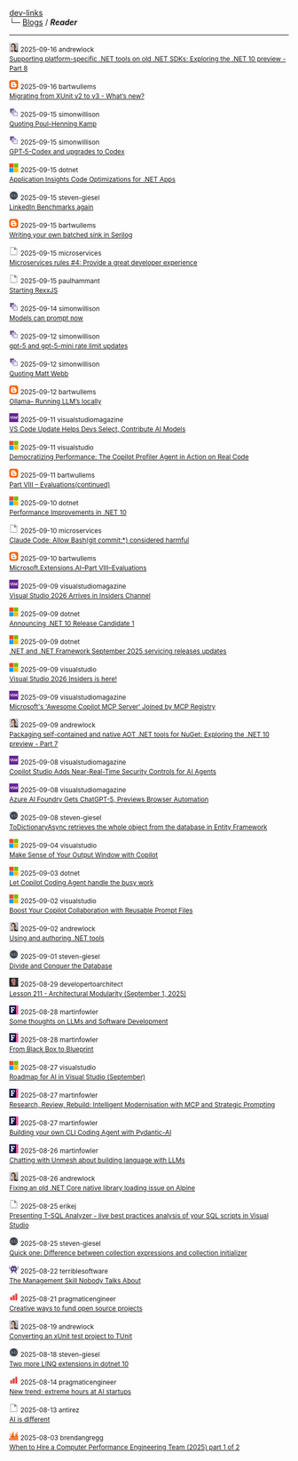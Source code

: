 
[dev-links](../README.md#content)  
└─ [Blogs](../README.md#blogs) / ***Reader***  

* * *

![icon](../favicons/andrewlock.png) <small>2025-09-16 andrewlock</small>  
<small>[Supporting platform-specific .NET tools on old .NET SDKs: Exploring the .NET 10 preview - Part 8](https://andrewlock.net/exploring-dotnet-10-preview-features-8-supporting-platform-specific-dotnet-tools-on-old-sdks/)</small>

![icon](../favicons/blogspot.png) <small>2025-09-16 bartwullems</small>  
<small>[Migrating from XUnit v2 to v3 - What’s new?](https://bartwullems.blogspot.com/2025/09/migrating-from-xunit-v2-to-v3-whats-new.html)</small>

![icon](../favicons/simonwillison.png) <small>2025-09-15 simonwillison</small>  
<small>[Quoting Poul-Henning Kamp](https://simonwillison.net/2025/Sep/15/poul-henning-kamp/#atom-everything)</small>

![icon](../favicons/simonwillison.png) <small>2025-09-15 simonwillison</small>  
<small>[GPT‑5-Codex and upgrades to Codex](https://simonwillison.net/2025/Sep/15/gpt-5-codex/#atom-everything)</small>

![icon](../favicons/microsoft.png) <small>2025-09-15 dotnet</small>  
<small>[Application Insights Code Optimizations for .NET Apps](https://devblogs.microsoft.com/dotnet/application-insights-code-optimizations/)</small>

![icon](../favicons/steven-giesel.png) <small>2025-09-15 steven-giesel</small>  
<small>[LinkedIn Benchmarks again](https://steven-giesel.com/blogPost/06cb9eb9-927e-4bc6-a68a-1471288b9609)</small>

![icon](../favicons/blogspot.png) <small>2025-09-15 bartwullems</small>  
<small>[Writing your own batched sink in Serilog](https://bartwullems.blogspot.com/2025/09/writing-your-own-batched-sink-in-serilog.html)</small>

![icon](../favicons/blank.png) <small>2025-09-15 microservices</small>  
<small>[Microservices rules #4: Provide a great developer experience](http://microservices.io//post/architecture/2025/09/15/premium-microservices-rules-4-provide-a-great-developer-experience.html)</small>

![icon](../favicons/blank.png) <small>2025-09-15 paulhammant</small>  
<small>[Starting RexxJS](https://paulhammant.com/2025/09/15/starting-rexxjs/)</small>

![icon](../favicons/simonwillison.png) <small>2025-09-14 simonwillison</small>  
<small>[Models can prompt now](https://simonwillison.net/2025/Sep/14/models-can-prompt/#atom-everything)</small>

![icon](../favicons/simonwillison.png) <small>2025-09-12 simonwillison</small>  
<small>[gpt-5 and gpt-5-mini rate limit updates](https://simonwillison.net/2025/Sep/12/gpt-5-rate-limits/#atom-everything)</small>

![icon](../favicons/simonwillison.png) <small>2025-09-12 simonwillison</small>  
<small>[Quoting Matt Webb](https://simonwillison.net/2025/Sep/12/matt-webb/#atom-everything)</small>

![icon](../favicons/blogspot.png) <small>2025-09-12 bartwullems</small>  
<small>[Ollama– Running LLM’s locally](https://bartwullems.blogspot.com/2025/09/ollama-running-llms-locally.html)</small>

![icon](../favicons/visualstudiomagazine.png) <small>2025-09-11 visualstudiomagazine</small>  
<small>[VS Code Update Helps Devs Select, Contribute AI Models](https://visualstudiomagazine.com/Articles/2025/09/11/VS-Code-Update-Helps-Dev-Select-Contribute-AI-Models.aspx)</small>

![icon](../favicons/microsoft.png) <small>2025-09-11 visualstudio</small>  
<small>[Democratizing Performance: The Copilot Profiler Agent in Action on Real Code](https://devblogs.microsoft.com/visualstudio/copilot-profiler-agent-visual-studio/)</small>

![icon](../favicons/blogspot.png) <small>2025-09-11 bartwullems</small>  
<small>[Part VIII – Evaluations(continued)](https://bartwullems.blogspot.com/2025/09/part-viii-evaluationscontinued.html)</small>

![icon](../favicons/microsoft.png) <small>2025-09-10 dotnet</small>  
<small>[Performance Improvements in .NET 10](https://devblogs.microsoft.com/dotnet/performance-improvements-in-net-10/)</small>

![icon](../favicons/blank.png) <small>2025-09-10 microservices</small>  
<small>[Claude Code: Allow Bash(git commit:\*) considered harmful](http://microservices.io//post/genaidevelopment/2025/09/10/allow-git-commit-considered-harmful.html)</small>

![icon](../favicons/blogspot.png) <small>2025-09-10 bartwullems</small>  
<small>[Microsoft.Extensions.AI–Part VIII–Evaluations](https://bartwullems.blogspot.com/2025/09/microsoftextensionsaipart.html)</small>

![icon](../favicons/visualstudiomagazine.png) <small>2025-09-09 visualstudiomagazine</small>  
<small>[Visual Studio 2026 Arrives in Insiders Channel](https://visualstudiomagazine.com/Articles/2025/09/09/Visual-Studio-2026-Arrives-in-Insiders-Channel.aspx)</small>

![icon](../favicons/microsoft.png) <small>2025-09-09 dotnet</small>  
<small>[Announcing .NET 10 Release Candidate 1](https://devblogs.microsoft.com/dotnet/dotnet-10-rc-1/)</small>

![icon](../favicons/microsoft.png) <small>2025-09-09 dotnet</small>  
<small>[.NET and .NET Framework September 2025 servicing releases updates](https://devblogs.microsoft.com/dotnet/dotnet-and-dotnet-framework-september-2025-servicing-updates/)</small>

![icon](../favicons/microsoft.png) <small>2025-09-09 visualstudio</small>  
<small>[Visual Studio 2026 Insiders is here!](https://devblogs.microsoft.com/visualstudio/visual-studio-2026-insiders-is-here/)</small>

![icon](../favicons/visualstudiomagazine.png) <small>2025-09-09 visualstudiomagazine</small>  
<small>[Microsoft's 'Awesome Copilot MCP Server' Joined by MCP Registry](https://visualstudiomagazine.com/Articles/2025/09/09/Microsofts-Awesome-Copilot-MCP-Server-Joined-by-MCP-Registry.aspx)</small>

![icon](../favicons/andrewlock.png) <small>2025-09-09 andrewlock</small>  
<small>[Packaging self-contained and native AOT .NET tools for NuGet: Exploring the .NET 10 preview - Part 7](https://andrewlock.net/exploring-dotnet-10-preview-features-7-packaging-self-contained-and-native-aot-dotnet-tools-for-nuget/)</small>

![icon](../favicons/visualstudiomagazine.png) <small>2025-09-08 visualstudiomagazine</small>  
<small>[Copilot Studio Adds Near-Real-Time Security Controls for AI Agents](https://visualstudiomagazine.com/Articles/2025/09/08/Copilot-Studio-Adds-Near-Real-Time-Security-Controls-for-AI-Agents.aspx)</small>

![icon](../favicons/visualstudiomagazine.png) <small>2025-09-08 visualstudiomagazine</small>  
<small>[Azure AI Foundry Gets ChatGPT-5, Previews Browser Automation](https://visualstudiomagazine.com/Articles/2025/09/08/Azure-AI-Foundry-Gets-ChatGPT-5-Previews-Browser-Automation.aspx)</small>

![icon](../favicons/steven-giesel.png) <small>2025-09-08 steven-giesel</small>  
<small>[ToDictionaryAsync retrieves the whole object from the database in Entity Framework](https://steven-giesel.com/blogPost/1af57355-7978-40e6-a0f1-3d0ba2c6e1bc)</small>

![icon](../favicons/microsoft.png) <small>2025-09-04 visualstudio</small>  
<small>[Make Sense of Your Output Window with Copilot](https://devblogs.microsoft.com/visualstudio/make-sense-of-your-output-window-with-copilot/)</small>

![icon](../favicons/microsoft.png) <small>2025-09-03 dotnet</small>  
<small>[Let Copilot Coding Agent handle the busy work](https://devblogs.microsoft.com/dotnet/copilot-coding-agent-dotnet/)</small>

![icon](../favicons/microsoft.png) <small>2025-09-02 visualstudio</small>  
<small>[Boost Your Copilot Collaboration with Reusable Prompt Files](https://devblogs.microsoft.com/visualstudio/boost-your-copilot-collaboration-with-reusable-prompt-files/)</small>

![icon](../favicons/andrewlock.png) <small>2025-09-02 andrewlock</small>  
<small>[Using and authoring .NET tools](https://andrewlock.net/using-and-authoring-dotnet-tools/)</small>

![icon](../favicons/steven-giesel.png) <small>2025-09-01 steven-giesel</small>  
<small>[Divide and Conquer the Database](https://steven-giesel.com/blogPost/c0562c02-9073-46f2-8f66-00e4ebd7c9e3)</small>

![icon](../favicons/developertoarchitect.png) <small>2025-08-29 developertoarchitect</small>  
<small>[Lesson 211 - Architectural Modularity (September 1, 2025)](http://www.developertoarchitect.com/lessons/lesson211.html)</small>

![icon](../favicons/martinfowler.png) <small>2025-08-28 martinfowler</small>  
<small>[Some thoughts on LLMs and Software Development](https://martinfowler.com/articles/202508-ai-thoughts.html)</small>

![icon](../favicons/martinfowler.png) <small>2025-08-28 martinfowler</small>  
<small>[From Black Box to Blueprint](https://martinfowler.com/articles/black-box-to-blueprint.html)</small>

![icon](../favicons/microsoft.png) <small>2025-08-27 visualstudio</small>  
<small>[Roadmap for AI in Visual Studio (September)](https://devblogs.microsoft.com/visualstudio/roadmap-for-ai-in-visual-studio-september/)</small>

![icon](../favicons/martinfowler.png) <small>2025-08-27 martinfowler</small>  
<small>[Research, Review, Rebuild: Intelligent Modernisation with MCP and Strategic Prompting](https://martinfowler.com/articles/research-review-rebuild.html)</small>

![icon](../favicons/martinfowler.png) <small>2025-08-27 martinfowler</small>  
<small>[Building your own CLI Coding Agent with Pydantic-AI](https://martinfowler.com/articles/build-own-coding-agent.html)</small>

![icon](../favicons/martinfowler.png) <small>2025-08-26 martinfowler</small>  
<small>[Chatting with Unmesh about building language with LLMs](https://martinfowler.com/articles/convo-llm-abstractions.html)</small>

![icon](../favicons/andrewlock.png) <small>2025-08-26 andrewlock</small>  
<small>[Fixing an old .NET Core native library loading issue on Alpine](https://andrewlock.net/fixing-an-old-dotnet-core-native-library-loading-issue-on-alpine/)</small>

![icon](../favicons/blank.png) <small>2025-08-25 erikej</small>  
<small>[Presenting T-SQL Analyzer - live best practices analysis of your SQL scripts in Visual Studio](https://erikej.github.io/sql/dacfx/visualstudio/2025/08/25/dacfx-visx-rules.html)</small>

![icon](../favicons/steven-giesel.png) <small>2025-08-25 steven-giesel</small>  
<small>[Quick one: Difference between collection expressions and collection initializer](https://steven-giesel.com/blogPost/fea0b033-ccf5-4197-b62c-ffd8ca6d79c7)</small>

![icon](../favicons/terriblesoftware.png) <small>2025-08-22 terriblesoftware</small>  
<small>[The Management Skill Nobody Talks About](https://terriblesoftware.org/2025/08/22/the-management-skill-nobody-talks-about/)</small>

![icon](../favicons/pragmaticengineer.png) <small>2025-08-21 pragmaticengineer</small>  
<small>[Creative ways to fund open source projects](https://blog.pragmaticengineer.com/creative-ways-to-fund-open-source-projects/)</small>

![icon](../favicons/andrewlock.png) <small>2025-08-19 andrewlock</small>  
<small>[Converting an xUnit test project to TUnit](https://andrewlock.net/converting-an-xunit-project-to-tunit/)</small>

![icon](../favicons/steven-giesel.png) <small>2025-08-18 steven-giesel</small>  
<small>[Two more LINQ extensions in dotnet 10](https://steven-giesel.com/blogPost/5d88d808-03ac-431a-82fa-756b59b38a7d)</small>

![icon](../favicons/pragmaticengineer.png) <small>2025-08-14 pragmaticengineer</small>  
<small>[New trend: extreme hours at AI startups](https://blog.pragmaticengineer.com/new-trend-extreme-hours-at-ai-startups/)</small>

![icon](../favicons/blank.png) <small>2025-08-13 antirez</small>  
<small>[AI is different](http://antirez.com/news/155)</small>

![icon](../favicons/brendangregg.png) <small>2025-08-03 brendangregg</small>  
<small>[When to Hire a Computer Performance Engineering Team (2025) part 1 of 2](http://www.brendangregg.com/blog//2025-08-04/when-to-hire-a-computer-performance-engineering-team-2025-part1.html)</small>

